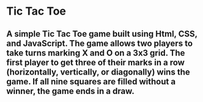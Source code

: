# Tic Tac Toe
## A simple Tic Tac Toe game built using Html, CSS, and JavaScript. The game allows two players to take turns marking X and O on a 3x3 grid. The first player to get three of their marks in a row (horizontally, vertically, or diagonally) wins the game. If all nine squares are filled without a winner, the game ends in a draw.
